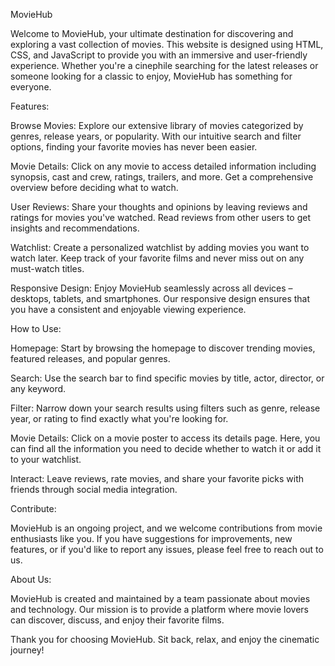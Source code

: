 
MovieHub

Welcome to MovieHub, your ultimate destination for discovering and exploring a vast collection of movies. This website is designed using HTML, CSS, and JavaScript to provide you with an immersive and user-friendly experience. Whether you're a cinephile searching for the latest releases or someone looking for a classic to enjoy, MovieHub has something for everyone.

Features:

Browse Movies: Explore our extensive library of movies categorized by genres, release years, or popularity. With our intuitive search and filter options, finding your favorite movies has never been easier.

Movie Details: Click on any movie to access detailed information including synopsis, cast and crew, ratings, trailers, and more. Get a comprehensive overview before deciding what to watch.

User Reviews: Share your thoughts and opinions by leaving reviews and ratings for movies you've watched. Read reviews from other users to get insights and recommendations.

Watchlist: Create a personalized watchlist by adding movies you want to watch later. Keep track of your favorite films and never miss out on any must-watch titles.

Responsive Design: Enjoy MovieHub seamlessly across all devices – desktops, tablets, and smartphones. Our responsive design ensures that you have a consistent and enjoyable viewing experience.

How to Use:

Homepage: Start by browsing the homepage to discover trending movies, featured releases, and popular genres.

Search: Use the search bar to find specific movies by title, actor, director, or any keyword.

Filter: Narrow down your search results using filters such as genre, release year, or rating to find exactly what you're looking for.

Movie Details: Click on a movie poster to access its details page. Here, you can find all the information you need to decide whether to watch it or add it to your watchlist.

Interact: Leave reviews, rate movies, and share your favorite picks with friends through social media integration.

Contribute:

MovieHub is an ongoing project, and we welcome contributions from movie enthusiasts like you. If you have suggestions for improvements, new features, or if you'd like to report any issues, please feel free to reach out to us.

About Us:

MovieHub is created and maintained by a team passionate about movies and technology. Our mission is to provide a platform where movie lovers can discover, discuss, and enjoy their favorite films.

Thank you for choosing MovieHub. Sit back, relax, and enjoy the cinematic journey!
